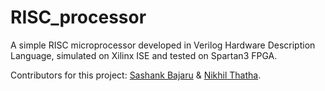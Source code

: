 # RISC_processor
A simple RISC microprocessor developed in Verilog Hardware Description Language, simulated on Xilinx ISE and tested on Spartan3 FPGA. 

Contributors for this project:
[Sashank Bajaru](https://github.com/sashankbajaru) & [Nikhil Thatha](https://github.com/tnnikhil).

